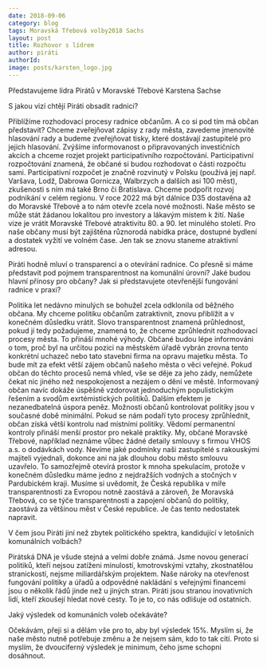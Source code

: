 ```yaml
---
date: 2018-09-06
category: blog
tags: Moravská Třebová volby2018 Sachs
layout: post
title: Rozhovor s lídrem
author: piráti
authorId: 
image: posts/karsten_logo.jpg
---
```

Představujeme lídra Pirátů v Moravské Třebové Karstena Sachse

S jakou vizí chtějí Piráti obsadit radnici? 

Přiblížíme rozhodovací procesy radnice občanům. A co si pod tím má občan představit? Chceme zveřejňovat zápisy z rady města, zavedeme jmenovité hlasování rady a budeme zveřejňovat tisky, které dostávají zastupitelé pro jejich hlasování. Zvýšíme informovanost o připravovaných investičních akcích a chceme rozjet projekt participativního rozpočtování. Participativní rozpočtování znamená, že občané si budou rozhodovat o části rozpočtu sami. Participativní rozpočet je značně rozvinutý v Polsku (používá jej např. Varšava, Lodž, Dabrowa Gornicza, Walbrzych a dalších asi 100 měst), zkušenosti s ním má také Brno či Bratislava. Chceme podpořit rozvoj podnikání v celém regionu. V roce 2022 má být dálnice D35 dostavěna až do Moravské Třebové a to nám otevře zcela nové možnosti. Naše město se může stát žádanou lokalitou pro investory a lákavým místem k žití. Naše vize je vrátit Moravské Třebové atraktivitu 80. a 90. let minulého století. Pro naše občany musí být
zajištěna různorodá nabídka práce, dostupné bydlení a dostatek vyžití ve volném čase. Jen tak se znovu staneme atraktivní adresou. 

Piráti hodně mluví o transparenci a o otevírání radnice. Co přesně si máme představit pod pojmem transparentnost na komunální úrovni? Jaké budou hlavní přínosy pro občany? Jak si představujete otevřenější fungování radnice v praxi?

Politika let nedávno minulých se bohužel zcela odklonila od běžného občana. My chceme politiku občanům zatraktivnit, znovu přiblížit a v konečném důsledku vrátit. Slovo transparentnost znamená průhlednost, pokud jí tedy požadujeme, znamená to, že chceme zprůhlednit rozhodovací procesy města. To přináší mnohé výhody. Občané budou lépe informováni o tom, proč byl na určitou pozici na městském úřadě vybrán zrovna tento konkrétní uchazeč nebo tato stavební firma na opravu majetku města. To bude mít za efekt větší zájem občanů našeho města o věci veřejné. Pokud občan do těchto procesů nemá vhled, vše se děje za jeho zády, nemůžete čekat nic jiného než nespokojenost a nezájem o dění ve městě. Informovaný občan navíc dokáže úspěšně vzdorovat jednoduchým populistickým řešením a svodům exrtémistických politiků. Dalším efektem je nezanedbatelná úspora peněz. Možnosti občanů kontrolovat politiky jsou v současné době minimální. Pokud se nám podaří tyto procesy zprůhlednit, občan získá větší kontrolu nad místními politiky. Vědomí permanentní kontroly  přináší menší prostor pro nekalé praktiky. My, občané Moravské Třebové, například neznáme vůbec žádné detaily smlouvy s firmou VHOS a.s. o dodávkách vody. Nevíme jaké podmínky naši zastupitelé s rakouskými majiteli vyjednali, dokonce ani na jak dlouhou dobu město smlouvu uzavřelo. To samozřejmě otevírá prostor k mnoha spekulacím, protože v konečném důsledku máme jedno z nejdražších vodných a stočných v Pardubickém kraji. Musíme si uvědomit, že Česká republika v míře transparentnosti za Evropou notně zaostává a zároveň, že Moravská Třebová, co se týče transparentnosti a zapojení občanů do politiky, zaostává za většinou měst v České republice. 
Je čas tento nedostatek napravit.

V čem jsou Piráti jiní než zbytek politického spektra, kandidující v letošních komunálních volbách?

Pirátská DNA je všude stejná a velmi dobře známá. Jsme novou generací politiků, kteří nejsou zatíženi minulostí, kmotrovskými vztahy, zkostnatělou stranickostí, nejsme miliardářským projektem. Naše nároky na otevřenost fungování politiky a úřadů a odpovědné nakládání s veřejnými financemi jsou o několik řádů jinde než u jiných stran. Piráti jsou stranou inovativních lidí, kteří zkoušejí hledat nové cesty. To je to, co nás odlišuje od ostatních.

Jaký výsledek od komunáních voleb očekáváte?

Očekávám, přeji si a dělám vše pro to, aby byl výsledek 15%. Myslím si, že naše město nutně potřebuje změnu a že nejsem sám, kdo to tak cítí. Proto si myslím, že dvouciferný výsledek je minimum, čeho jsme schopni dosáhnout.

